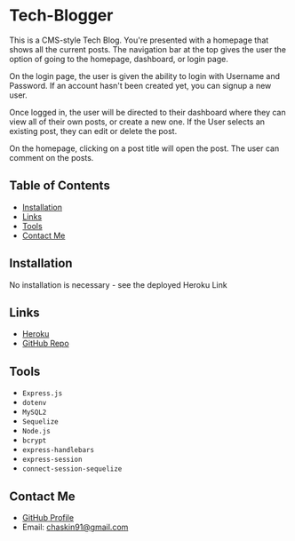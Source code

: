 # Tech-Blogger

This is a CMS-style Tech Blog. You're presented with a homepage that shows all the current posts. The navigation bar at the top gives the user the option of going to the homepage, dashboard, or login page.

On the login page, the user is given the ability to login with Username and Password. If an account hasn't been created yet, you can signup a new user.

Once logged in, the user will be directed to their dashboard where they can view all of their own posts, or create a new one. If the User selects an existing post, they can edit or delete the post.

On the homepage, clicking on a post title will open the post. The user can comment on the posts.

## Table of Contents

- [Installation](#Installation)
- [Links](#Links)
- [Tools](#Tools)
- [Contact Me](#Contact-Me)

## Installation

No installation is necessary - see the deployed Heroku Link

## Links

- [Heroku](https://agile-river-86276.herokuapp.com/)
- [GitHub Repo](https://github.com/CHaskin91/Tech-Blogger)

## Tools

- `Express.js`
- `dotenv`
- `MySQL2`
- `Sequelize`
- `Node.js`
- `bcrypt`
- `express-handlebars`
- `express-session`
- `connect-session-sequelize`

## Contact Me

- [GitHub Profile](https://github.com/CHaskin91)
- Email: chaskin91@gmail.com
